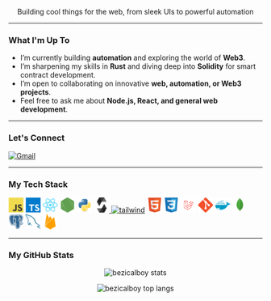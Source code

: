 <div align="center">
  <p align="center">Building cool things for the web, from sleek UIs to powerful automation</p>
</div>

---

### What I'm Up To

- I’m currently building **automation** and exploring the world of **Web3**.
- I’m sharpening my skills in **Rust** and diving deep into **Solidity** for smart contract development.
- I’m open to collaborating on innovative **web, automation, or Web3 projects**.
- Feel free to ask me about **Node.js, React, and general web development**.

---

### Let's Connect

<p align="left">
  <a href="mailto:bezicalboy@gmail.com" target="_blank"><img src="https://img.shields.io/badge/Gmail-D14836?style=for-the-badge&logo=gmail&logoColor=white" alt="Gmail"/></a>
</p>

---

### My Tech Stack

<p align="left">
    <a href="https://developer.mozilla.org/en-US/docs/Web/JavaScript" target="_blank" rel="noreferrer"><img src="https://raw.githubusercontent.com/devicons/devicon/master/icons/javascript/javascript-original.svg" alt="javascript" width="30" height="30"/></a>
    <a href="https://www.typescriptlang.org/" target="_blank" rel="noreferrer"><img src="https://raw.githubusercontent.com/devicons/devicon/master/icons/typescript/typescript-original.svg" alt="typescript" width="30" height="30"/></a>
    <a href="https://reactjs.org/" target="_blank" rel="noreferrer"><img src="https://raw.githubusercontent.com/devicons/devicon/master/icons/react/react-original.svg" alt="react" width="30" height="30"/></a>
    <a href="https://nodejs.org" target="_blank" rel="noreferrer"><img src="https://raw.githubusercontent.com/devicons/devicon/master/icons/nodejs/nodejs-plain.svg" alt="nodejs" width="30" height="30"/></a>
    <a href="https://www.python.org" target="_blank" rel="noreferrer"><img src="https://raw.githubusercontent.com/devicons/devicon/master/icons/python/python-original.svg" alt="python" width="30" height="30"/></a>
    <a href="https://soliditylang.org/" target="_blank" rel="noreferrer"> <img src="https://raw.githubusercontent.com/devicons/devicon/master/icons/solidity/solidity-original.svg" alt="solidity" width="30" height="30"/> </a>
    <a href="https://tailwindcss.com/" target="_blank" rel="noreferrer"><img src="https://raw.githubusercontent.com/gilbarbara/logos/main/logos/tailwindcss-icon.svg" alt="tailwind" width="30" height="30"/></a>
    <a href="https://www.w3.org/html/" target="_blank" rel="noreferrer"><img src="https://raw.githubusercontent.com/devicons/devicon/master/icons/html5/html5-original.svg" alt="html5" width="30" height="30"/></a>
    <a href="https://www.w3schools.com/css/" target="_blank" rel="noreferrer"><img src="https://raw.githubusercontent.com/devicons/devicon/master/icons/css3/css3-original.svg" alt="css3" width="30" height="30"/></a>
    <a href="https://laravel.com/" target="_blank" rel="noreferrer"><img src="https://raw.githubusercontent.com/gilbarbara/logos/main/logos/laravel.svg" alt="laravel" width="30" height="30"/></a>
    <a href="https://git-scm.com/" target="_blank" rel="noreferrer"><img src="https://raw.githubusercontent.com/devicons/devicon/master/icons/git/git-original.svg" alt="git" width="30" height="30"/></a>
    <a href="https://www.docker.com/" target="_blank" rel="noreferrer"><img src="https://raw.githubusercontent.com/devicons/devicon/master/icons/docker/docker-plain.svg" alt="docker" width="30" height="30"/></a>
    <a href="https://www.mongodb.com/" target="_blank" rel="noreferrer"><img src="https://raw.githubusercontent.com/devicons/devicon/master/icons/mongodb/mongodb-original.svg" alt="mongodb" width="30" height="30"/></a>
    <a href="https://www.postgresql.org/" target="_blank" rel="noreferrer"><img src="https://raw.githubusercontent.com/devicons/devicon/master/icons/postgresql/postgresql-plain.svg" alt="postgresql" width="30" height="30"/></a>
    <a href="https://www.mysql.com/" target="_blank" rel="noreferrer"><img src="https://raw.githubusercontent.com/devicons/devicon/master/icons/mysql/mysql-original.svg" alt="mysql" width="30" height="30"/></a>
    <a href="https://firebase.google.com/" target="_blank" rel="noreferrer"><img src="https://raw.githubusercontent.com/devicons/devicon/master/icons/firebase/firebase-plain.svg" alt="firebase" width="30" height="30"/></a>
</p>

---

### My GitHub Stats

<p align="center">
  <img src="https://github-readme-stats.vercel.app/api?username=bezicalboy&show_icons=true&theme=transparent&border_color=c9d1d9" alt="bezicalboy stats" />
</p>
<p align="center">
  <img src="https://github-readme-stats.vercel.app/api/top-langs?username=bezicalboy&show_icons=true&layout=compact&theme=transparent&border_color=c9d1d9" alt="bezicalboy top langs" />
</p>
